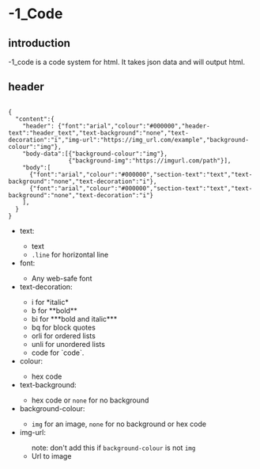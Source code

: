 # -1_Code
## introduction
-1_code is a code system for html. It takes json data and will output html.
## header
<code>
{
  "content":{
    "header": {"font":"arial","colour":"#000000","header-text":"header_text","text-background":"none","text-decoration":"i","img-url":"https://img_url.com/example","background-colour":"img"},    
    "body-data":[{"background-colour":"img"},
                 {"background-img":"https://imgurl.com/path"}],
    "body":[
      {"font":"arial","colour":"#000000","section-text":"text","text-background":"none","text-decoration":"i"},
      {"font":"arial","colour":"#000000","section-text":"text","text-background":"none","text-decoration":"i"}
    ],   
  }
}
</code>
<ul>
<li>text:</li>
<ul>
  <li>text</li>
  <li><code>.line</code> for horizontal line</li>
  </ul>
<li>font:</li>
  <ul>
    <li>Any web-safe font</li>
  </ul>
<li>text-decoration:</li>
<ul>
  <li>i for *italic*</li><li>b for **bold**</li><li>bi for ***bold and italic***</li><li>bq for block quotes</li><li>orli for ordered lists</li><li>unli for unordered lists</li><li>code for `code`.</li>
</ul>
<li>colour:</li>
  <ul>
    <li>hex code</li>
  </ul>
  <li>text-background:</li>
  <ul>
    <li>hex code or <code>none</code> for no background</li>
  </ul>
  <li>background-colour:</li>
  <ul>
    <li><code>img</code> for an image, <code>none</code> for no background or hex code</li>
  </ul>
  <li>img-url:</li>
  <ul>
    note: don't add this if <code>background-colour</code> is not <code>img</code>
    <li>Url to image</li>
  </ul>
</ul>

